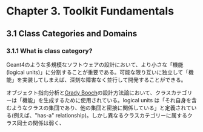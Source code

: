 # Chapter 3. Toolkit Fundamentals
## 3.1 Class Categories and Domains
### 3.1.1 What is class category?
Geant4のような多規模なソフトウェアの設計において、より小さな「機能(logical units)」に分割することが重要である。可能な限り互いに独立して「機能」を実装してしまえば、深刻な障害なく並行して開発することができる。

オブジェクト指向分析と[Grady Booch](http://geant4.web.cern.ch/geant4/UserDocumentation/UsersGuides/ForApplicationDeveloper/html/bi01.html#biblio.booch1994)の設計方法論において、クラスカテゴリーは「機能」を生成するために使用されている。logical units は「それ自身を含むようなクラスの集団であり、他の集団と密接に関係している」と定義されている(例えば、"has-a" relationship)。しかし異なるクラスカテゴリーに属するクラス同士の関係は弱く、
